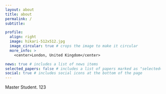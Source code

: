 ```yaml
---
layout: about
title: about
permalink: /
subtitle:

profile:
  align: right
  image: hikari-512x512.jpg
  image_circular: true # crops the image to make it circular
  more_info: >
    <center>London, United Kingdom</center>

news: true # includes a list of news items
selected_papers: false # includes a list of papers marked as "selected={true}"
social: true # includes social icons at the bottom of the page
---
```


Master Student.
123
